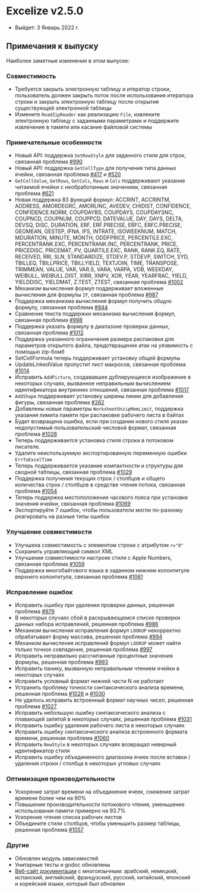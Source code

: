 # Excelize v2.5.0

* Выйдет: 3 Январь 2022 г.

## Примечания к выпуску

Наиболее заметные изменения в этом выпуске:

### Совместимость

* Требуется закрыть электронную таблицу и итератор строки, пользователь должен закрыть поток после использования итератора строки и закрыть электронную таблицу после открытия существующей электронной таблицы
* Измените `ReadZipReader` как реализацию `File`, извлеките электронную таблицу с заданными параметрами и поддержите извлечение в памяти или касание файловой системы

### Примечательные особенности

* Новый API: поддержка `SetRowStyle` для заданного стиля для строк, связанная проблема [#990](https://github.com/xuri/excelize/issues/990)
* Новый API: поддержка `GetCellType` для получения типа данных ячейки, связанная проблема [#417](https://github.com/xuri/excelize/issues/417) и [#520](https://github.com/xuri/excelize/issues/520)
* `GetCellValue`, `GetRows`, `GetCols`, `Rows` и `Cols` поддерживают указание читаемой ячейки с необработанным значением, связанная проблема [#621](https://github.com/xuri/excelize/issues/621)
* Новая поддержка 83 функций формул: ACCRINT, ACCRINTM, ADDRESS, AMORDEGRC, AMORLINC, AVEDEV, CHIDIST, CONFIDENCE, CONFIDENCE.NORM, COUPDAYBS, COUPDAYS, COUPDAYSNC, COUPNCD, COUPNUM, COUPPCD, DATEVALUE, DAY, DAYS, DELTA, DEVSQ, DISC, DURATION, ERF, ERF.PRECISE, ERFC, ERFC.PRECISE, GEOMEAN, GESTEP, IFNA, IFS, INTRATE, ISOWEEKNUM, MATCH, MDURATION, MINUTE, MONTH, ODDFPRICE, PERCENTILE.EXC, PERCENTRANK.EXC, PERCENTRANK.INC, PERCENTRANK, PRICE, PRICEDISC, PRICEMAT, PV, QUARTILE.EXC, RANK, RANK.EQ, RATE, RECEIVED, RRI, SLN, STANDARDIZE, STDEV.P, STDEVP, SWITCH, SYD, TBILLEQ, TBILLPRICE, TBILLYIELD, TEXTJOIN, TIME, TRANSPOSE, TRIMMEAN, VALUE, VAR, VAR.S, VARA, VARPA, VDB, WEEKDAY, WEIBULL, WEIBULL.DIST, XIRR, XNPV, XOR, YEAR, YEARFRAC, YIELD, YIELDDISC, YIELDMAT, Z.TEST, ZTEST, связанная проблема [#1002](https://github.com/xuri/excelize/issues/1002)
* Механизм вычисления формул поддерживает вложенные вычисления для формулы `IF`, связанная проблема [#987](https://github.com/xuri/excelize/issues/987)
* Поддержка механизма вычисления формул получить общую формулу, связанная проблема [#844](https://github.com/xuri/excelize/issues/844)
* Сравнение текста поддержки механизма вычисления формул, связанная проблема [#998](https://github.com/xuri/excelize/issues/998)
* Поддержка указать формулу в диапазоне проверки данных, связанная проблема [#1012](https://github.com/xuri/excelize/issues/1012)
* Поддержка указанного ограничения размера распаковки для параметров открытого файла, предотвращение атак на уязвимость с помощью zip-бомб
* SetCellFormula теперь поддерживает установку общей формулы
* UpdateLinkedValue пропустит лист макросов, связанная проблема [#1014](https://github.com/xuri/excelize/issues/1014)
* Исправить `AddPicture`, создававшее дублирующееся изображение в некоторых случаях, вызванное неправильным вычислением идентификатора внутренних отношений, связанная проблема [#1017](https://github.com/xuri/excelize/issues/1017)
* `AddShape` поддерживает установку ширины линии для добавления фигуры, связанная проблема [#262](https://github.com/xuri/excelize/issues/262)
* Добавлены новые параметры `WorksheetUnzipMemLimit`, поддержка указания лимита памяти при распаковке рабочего листа в байтах
* Будет возвращена ошибка, если при создании нового стиля указан недопустимый пользовательский числовой формат, связанная проблема [#1028](https://github.com/xuri/excelize/issues/1028)
* Теперь поддерживается установка стиля строки в потоковом писателе.
* Удалите неиспользуемую экспортированную переменную ошибки `ErrToExcelTime`
* Теперь поддерживается указание компактности и структуры для сводной таблицы, связанная проблема [#1029](https://github.com/xuri/excelize/issues/1029)
* Поддержка получения текущих строк / столбцов и общего количества строк / столбцов в средстве чтения потока, связанная проблема [#1054](https://github.com/xuri/excelize/issues/1054)
* Теперь поддержка местоположения часового пояса при установке значения ячейки, связанная проблема [#1069](https://github.com/xuri/excelize/issues/1069)
* Экспортируйте 7 ошибок, чтобы пользователи могли по-разному реагировать на разные типы ошибок

### Улучшение совместимости

* Улучшена совместимость с элементом строки с атрибутом `r="0"`
* Сохранить управляющий символ XML
* Улучшение совместимости настроек стиля с Apple Numbers, связанная проблема [#1059](https://github.com/xuri/excelize/issues/1059)
* Поддержка многобайтового языка в заданном нижнем колонтитуле верхнего колонтитула, связанная проблема [#1061](https://github.com/xuri/excelize/issues/1061)

### Исправление ошибок

* Исправить ошибку при удалении проверки данных, решенная проблема [#979](https://github.com/xuri/excelize/issues/979)
* В некоторых случаях сбой в раскрывающемся списке проверки данных набора исправлений, решенная проблема [#986](https://github.com/xuri/excelize/issues/986)
* Механизм вычисления исправления формул `LOOKUP` некорректно обрабатывает форму массива, решенная проблема [#994](https://github.com/xuri/excelize/issues/994)
* Механизм вычисления исправлений формул `LOOKUP` может найти только точное совпадение, решенная проблема [#997](https://github.com/xuri/excelize/issues/997)
* Исправить неправильно рассчитанные процентные значения формулы, решенная проблема [#993](https://github.com/xuri/excelize/issues/993)
* Исправить панику, вызванную неправильным чтением ячейки в некоторых случаях
* Исправить условный формат нижней части N не работает
* Устранить проблему точности синтаксического анализа времени, решенная проблема [#1026](https://github.com/xuri/excelize/issues/1026) и [#1030](https://github.com/xuri/excelize/issues/1030)
* Не удалось исправить встроенный формат научных чисел, решенная проблема [#1027](https://github.com/xuri/excelize/issues/1027)
* Исправить небольшую ошибку синтаксического анализа с плавающей запятой в некоторых случаях, решенная проблема [#1031](https://github.com/xuri/excelize/issues/1031)
* Исправить ошибку удаления рабочего листа в некоторых случаях
* Исправить ошибку синтаксического анализа встроенного формата времени, решенная проблема [#1060](https://github.com/xuri/excelize/issues/1060)
* Исправить `NewStyle` в некоторых случаях возвращал неверный идентификатор стиля
* Исправить ошибку объединенного диапазона ячеек после вставки / удаления строки / столбца в некоторых угловых случаях

### Оптимизация производительности

* Ускорение затрат времени на объединение ячеек, снижение затрат времени более чем на 90%
* Повышение производительности потокового чтения, уменьшение использования памяти примерно на 93.7%
* Ускорение чтения списка рабочих листов
* Объедините стили столбцов, чтобы уменьшить размер таблицы, решенная проблема [#1057](https://github.com/xuri/excelize/issues/1057)

### Другие

* Обновлен модуль зависимостей
* Унитарные тесты и godoc обновлены
* [Веб-сайт документации](https://xuri.me/excelize) с многоязычным: арабский, немецкий, испанский, английский, французский, русский, китайский, японский и корейский языки, который был обновлен
